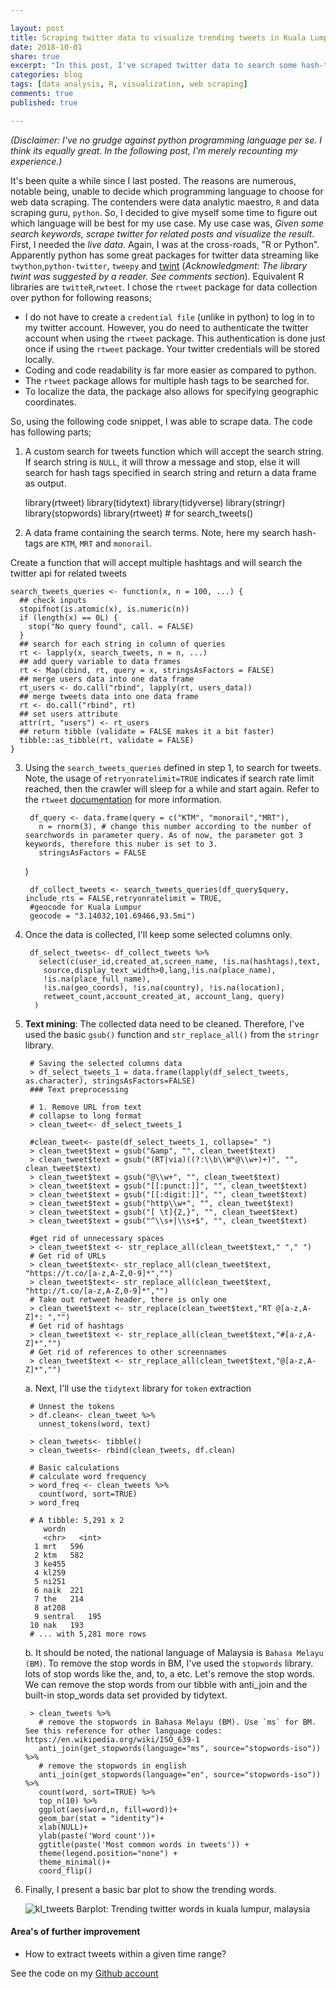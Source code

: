 ```yaml
---

layout: post
title: Scraping twitter data to visualize trending tweets in Kuala Lumpur
date: 2018-10-01
share: true
excerpt: "In this post, I've scraped twitter data to search some hash-tags and visualized them. "
categories: blog
tags: [data analysis, R, visualization, web scraping]
comments: true
published: true

---
```



*(Disclaimer: I've no grudge against python programming language per se. I think its equally great. In the following post, I'm merely recounting my experience.)*

It's been quite a while since I last posted. The reasons are numerous, notable being, unable to decide which programming language to choose for web data scraping. The contenders were data analytic maestro, `R` and data scraping guru, `python`. So, I decided to give myself some time to figure out which language will be best for my use case. My use case was, *Given some search keywords, scrape twitter for related posts and visualize the result*. First, I needed the *live data*. Again, I was at the cross-roads, "R or Python". Apparently python has some great packages for twitter data streaming like `twython`,`python-twitter`, `tweepy` and [twint](https://github.com/twintproject/twint) (*Acknowledgment: The library twint was suggested by a reader. See comments section*). Equivalent R libraries are `twitteR`,`rwteet`. I chose the `rtweet` package for data collection over python for following reasons;

- I do not have to create a `credential file` (unlike in python) to log in to my twitter account. However, you do need to authenticate the twitter account when using the `rtweet` package. This authentication is done just once if using the `rtweet` package. Your twitter credentials will be stored locally.
- Coding and code readability is far more easier as compared to python.
- The `rtweet` package allows for multiple hash tags to be searched for.
- To localize the data, the package also allows for specifying geographic coordinates.

So, using the following code snippet, I was able to scrape data. The code has following parts;

1. A custom search for tweets function which will accept the search string. If search string is `NULL`, it will throw a message and stop, else it will search for hash tags specified in search string and return a data frame as output.

	library(rtweet)
	library(tidytext)
	library(tidyverse)
	library(stringr)
	library(stopwords)
	library(rtweet) # for search_tweets()

2. A data frame containing the search terms. Note, here my search hash-tags are `KTM`, `MRT` and `monorail`. 

Create a function that will accept multiple hashtags and will search the twitter api for related tweets

	search_tweets_queries <- function(x, n = 100, ...) {
	  ## check inputs
	  stopifnot(is.atomic(x), is.numeric(n))
	  if (length(x) == 0L) {
	    stop("No query found", call. = FALSE)
	  }  
	  ## search for each string in column of queries
	  rt <- lapply(x, search_tweets, n = n, ...)
	  ## add query variable to data frames
	  rt <- Map(cbind, rt, query = x, stringsAsFactors = FALSE)
	  ## merge users data into one data frame
	  rt_users <- do.call("rbind", lapply(rt, users_data))
	  ## merge tweets data into one data frame
	  rt <- do.call("rbind", rt)
	  ## set users attribute
	  attr(rt, "users") <- rt_users
	  ## return tibble (validate = FALSE makes it a bit faster)
	  tibble::as_tibble(rt, validate = FALSE)
	}

3. Using the `search_tweets_queries` defined in step 1, to search for tweets. Note, the usage of `retryonratelimit=TRUE` indicates if search rate limit reached, then the crawler will sleep for a while and start again. Refer to the `rtweet` [documentation](https://rtweet.info/) for more information.

		df_query <- data.frame(query = c("KTM", "monorail","MRT"),
	  	  n = rnorm(3), # change this number according to the number of searchwords in parameter query. As of now, the parameter got 3 keywords, therefore this nuber is set to 3.
		  stringsAsFactors = FALSE
	)

		df_collect_tweets <- search_tweets_queries(df_query$query, include_rts = FALSE,retryonratelimit = TRUE, 
	    #geocode for Kuala Lumpur
	    geocode = "3.14032,101.69466,93.5mi")

4. Once the data is collected, I'll keep some selected columns only.

		df_select_tweets<- df_collect_tweets %>%
		  select(c(user_id,created_at,screen_name, !is.na(hashtags),text,
		   source,display_text_width>0,lang,!is.na(place_name),
		   !is.na(place_full_name),
		   !is.na(geo_coords), !is.na(country), !is.na(location),
		   retweet_count,account_created_at, account_lang, query)
		 )

5. **Text mining**: The collected data need to be cleaned. Therefore, I've used the basic `gsub()` function and `str_replace_all()` from the `stringr` library.

	    # Saving the selected columns data
	    > df_select_tweets_1 = data.frame(lapply(df_select_tweets, as.character), stringsAsFactors=FALSE)
	    ### Text preprocessing
	    
	    # 1. Remove URL from text
	    # collapse to long format
	    > clean_tweet<- df_select_tweets_1
	    
	    #clean_tweet<- paste(df_select_tweets_1, collapse=" ")
	    > clean_tweet$text = gsub("&amp", "", clean_tweet$text)
	    > clean_tweet$text = gsub("(RT|via)((?:\\b\\W*@\\w+)+)", "", clean_tweet$text)
	    > clean_tweet$text = gsub("@\\w+", "", clean_tweet$text)
	    > clean_tweet$text = gsub("[[:punct:]]", "", clean_tweet$text)
	    > clean_tweet$text = gsub("[[:digit:]]", "", clean_tweet$text)
	    > clean_tweet$text = gsub("http\\w+", "", clean_tweet$text)
	    > clean_tweet$text = gsub("[ \t]{2,}", "", clean_tweet$text)
	    > clean_tweet$text = gsub("^\\s+|\\s+$", "", clean_tweet$text)

		#get rid of unnecessary spaces
		> clean_tweet$text <- str_replace_all(clean_tweet$text," "," ")
		# Get rid of URLs
		> clean_tweet$text<- str_replace_all(clean_tweet$text, "https://t.co/[a-z,A-Z,0-9]*","")
		> clean_tweet$text<- str_replace_all(clean_tweet$text, "http://t.co/[a-z,A-Z,0-9]*","")
		# Take out retweet header, there is only one
		> clean_tweet$text <- str_replace(clean_tweet$text,"RT @[a-z,A-Z]*: ","")
		# Get rid of hashtags
		> clean_tweet$text <- str_replace_all(clean_tweet$text,"#[a-z,A-Z]*","")
		# Get rid of references to other screennames
		> clean_tweet$text <- str_replace_all(clean_tweet$text,"@[a-z,A-Z]*","") 

	
	a. Next, I'll use the `tidytext` library for `token` extraction

	    # Unnest the tokens
	    > df.clean<- clean_tweet %>%
	      unnest_tokens(word, text)
	    
	    > clean_tweets<- tibble()
	    > clean_tweets<- rbind(clean_tweets, df.clean)
	    
	    # Basic calculations
	    # calculate word frequency
	    > word_freq <- clean_tweets %>%
	      count(word, sort=TRUE)
	    > word_freq 

		# A tibble: 5,291 x 2
		   wordn
		   <chr>   <int>
		 1 mrt   596
		 2 ktm   582
		 3 ke455
		 4 kl259
		 5 ni251
		 6 naik  221
		 7 the   214
		 8 at208
		 9 sentral   195
		10 nak   193
		# ... with 5,281 more rows

	b. It should be noted, the national language of Malaysia is `Bahasa Melayu (BM)`. To remove the stop words in BM, I've used the `stopwords` library. lots of stop words like the, and, to, a etc. Let's remove the stop words. We can remove the stop words from our tibble with anti_join and the built-in stop_words data set provided by tidytext.

	    > clean_tweets %>%
	      # remove the stopwords in Bahasa Melayu (BM). Use `ms` for BM. See this reference for other language codes: https://en.wikipedia.org/wiki/ISO_639-1
	      anti_join(get_stopwords(language="ms", source="stopwords-iso")) %>%
	      # remove the stopwords in english
	      anti_join(get_stopwords(language="en", source="stopwords-iso")) %>%
	      count(word, sort=TRUE) %>%
	      top_n(10) %>%
	      ggplot(aes(word,n, fill=word))+
	      geom_bar(stat = "identity")+
	      xlab(NULL)+
	      ylab(paste('Word count'))+
	      ggtitle(paste('Most common words in tweets')) +
	      theme(legend.position="none") +
	      theme_minimal()+
	      coord_flip()

6. Finally, I present a basic bar plot to show the trending words.

    ![kl_tweets](https://i.imgur.com/TpBec4E.png)
	Barplot: Trending twitter words in kuala lumpur, malaysia

#### Area's of further improvement
- How to extract tweets within a given time range?


See the code on my [Github account](https://github.com/duttashi/scrapers/blob/master/src/R/twitter_data_scraping_00.R)

    
    
    


  